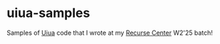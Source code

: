 # uiua-samples
Samples of [Uiua](https://www.uiua.org/) code that I wrote at my [Recurse Center](https://www.recurse.com/scout/click?t=927165f95f8df92d92538474364eacd7) W2'25 batch!

